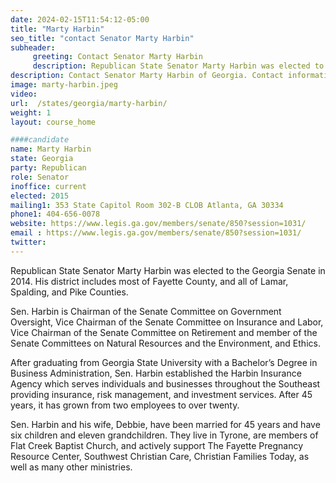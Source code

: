 ```yaml
---
date: 2024-02-15T11:54:12-05:00
title: "Marty Harbin"
seo_title: "contact Senator Marty Harbin"
subheader:
     greeting: Contact Senator Marty Harbin
     description: Republican State Senator Marty Harbin was elected to the Georgia Senate in 2014. His district includes most of Fayette County, and all of Lamar, Spalding, and Pike Counties.
description: Contact Senator Marty Harbin of Georgia. Contact information for Marty Harbin includes email address, phone number, and mailing address.
image: marty-harbin.jpeg
video:
url:  /states/georgia/marty-harbin/
weight: 1
layout: course_home

####candidate
name: Marty Harbin
state: Georgia
party: Republican
role: Senator
inoffice: current
elected: 2015
mailing1: 353 State Capitol Room 302-B CLOB Atlanta, GA 30334
phone1: 404-656-0078
website: https://www.legis.ga.gov/members/senate/850?session=1031/
email : https://www.legis.ga.gov/members/senate/850?session=1031/
twitter:
---
```


Republican State Senator Marty Harbin was elected to the Georgia Senate in 2014. His district includes most of Fayette County, and all of Lamar, Spalding, and Pike Counties.

Sen. Harbin is Chairman of the Senate Committee on Government Oversight, Vice Chairman of the Senate Committee on Insurance and Labor, Vice Chairman of the Senate Committee on Retirement and member of the Senate Committees on Natural Resources and the Environment, and Ethics.

After graduating from Georgia State University with a Bachelor’s Degree in Business Administration, Sen. Harbin established the Harbin Insurance Agency which serves individuals and businesses throughout the Southeast providing insurance, risk management, and investment services. After 45 years, it has grown from two employees to over twenty.

Sen. Harbin and his wife, Debbie, have been married for 45 years and have six children and eleven grandchildren. They live in Tyrone, are members of Flat Creek Baptist Church, and actively support The Fayette Pregnancy Resource Center, Southwest Christian Care, Christian Families Today, as well as many other ministries.
